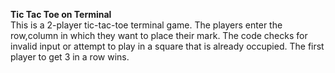 **Tic Tac Toe on Terminal** <br>
This is a 2-player tic-tac-toe terminal game. The players enter the row,column in which they want to place their mark. The code checks for invalid input or attempt to play in a square that is already occupied. The first player to get 3 in a row wins. 
